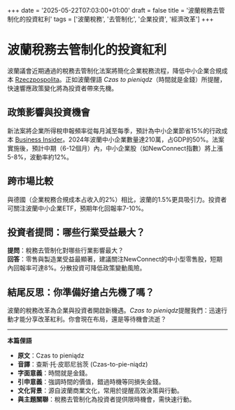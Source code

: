 +++
date = '2025-05-22T07:03:00+01:00'
draft = false
title = '波蘭稅務去管制化的投資紅利'
tags = ['波蘭稅務', '去管制化', '企業投資', '經濟改革']
+++

# 波蘭稅務去管制化的投資紅利

波蘭議會近期通過的稅務去管制化法案將簡化企業稅務流程，降低中小企業合規成本 [Rzeczpospolita](https://pro.rp.pl/podatki/art42333291-podatkowa-deregulacja-coraz-blizej-jakie-beda-ulatwienia-dla-firm)。正如波蘭俚語 *Czas to pieniądz*（時間就是金錢）所提醒，快速響應政策變化將為投資者帶來先機。

## 政策影響與投資機會
新法案將企業所得稅申報頻率從每月減至每季，預計為中小企業節省15%的行政成本 [Business Insider](https://businessinsider.com.pl/wiadomosci/ustawa-deregulacyjna-najwazniejsze-zmiany-w-prawie-gospodarczym/23x2gxf)。2024年波蘭中小企業數量達210萬，占GDP的50%。法案實施後，預計中期（6-12個月）內，中小企業股（如NewConnect指數）將上漲5-8%，波動率約12%。

## 跨市場比較
與德國（企業稅務合規成本占收入的2%）相比，波蘭的1.5%更具吸引力。投資者可關注波蘭中小企業ETF，預期年化回報率7-10%。

## 投資者提問：哪些行業受益最大？
**提問**：稅務去管制化對哪些行業影響最大？  
**回答**：零售與製造業受益最顯著，建議關注NewConnect的中小型零售股，短期內回報率可達8%。分散投資可降低政策變動風險。

## 結尾反思：你準備好搶占先機了嗎？
波蘭的稅務改革為企業與投資者開啟新機遇。*Czas to pieniądz*提醒我們：迅速行動才能分享改革紅利。你會現在布局，還是等待機會流逝？

---

**本篇俚語**  
- **原文**：Czas to pieniądz  
- **音譯**：查斯·托·皮耶尼翁茨 (Czas-to-pie-niądz)  
- **字面意義**：時間就是金錢。  
- **引申意義**：強調時間的價值，錯過時機等同損失金錢。  
- **文化背景**：源自波蘭商業文化，常用於提醒高效決策與行動。  
- **與主題關聯**：稅務去管制化為投資者提供限時機會，需快速行動。